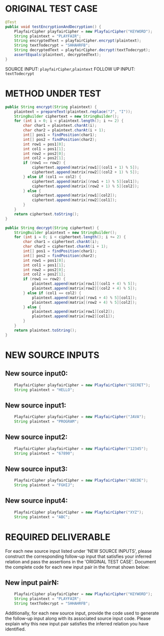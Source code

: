 # ORIGINAL TEST CASE
```java
@Test
public void testEncryptionAndDecryption() {
    PlayfairCipher playfairCipher = new PlayfairCipher("KEYWORD");
    String plaintext = "PLAYFAIR";
    String encryptedText = playfairCipher.encrypt(plaintext);
    String textTodecrypt = "SHHAHRFB";
    String decryptedText = playfairCipher.decrypt(textTodecrypt);
    assertEquals(plaintext, decryptedText);
}

```
SOURCE INPUT: `playfairCipher`,`plaintext`
FOLLOW UP INPUT: `textTodecrypt`


# METHOD UNDER TEST
```java
public String encrypt(String plaintext) {
    plaintext = prepareText(plaintext.replace("J", "I"));
    StringBuilder ciphertext = new StringBuilder();
    for (int i = 0; i < plaintext.length(); i += 2) {
        char char1 = plaintext.charAt(i);
        char char2 = plaintext.charAt(i + 1);
        int[] pos1 = findPosition(char1);
        int[] pos2 = findPosition(char2);
        int row1 = pos1[0];
        int col1 = pos1[1];
        int row2 = pos2[0];
        int col2 = pos2[1];
        if (row1 == row2) {
            ciphertext.append(matrix[row1][(col1 + 1) % 5]);
            ciphertext.append(matrix[row2][(col2 + 1) % 5]);
        } else if (col1 == col2) {
            ciphertext.append(matrix[(row1 + 1) % 5][col1]);
            ciphertext.append(matrix[(row2 + 1) % 5][col2]);
        } else {
            ciphertext.append(matrix[row1][col2]);
            ciphertext.append(matrix[row2][col1]);
        }
    }
    return ciphertext.toString();
}

public String decrypt(String ciphertext) {
    StringBuilder plaintext = new StringBuilder();
    for (int i = 0; i < ciphertext.length(); i += 2) {
        char char1 = ciphertext.charAt(i);
        char char2 = ciphertext.charAt(i + 1);
        int[] pos1 = findPosition(char1);
        int[] pos2 = findPosition(char2);
        int row1 = pos1[0];
        int col1 = pos1[1];
        int row2 = pos2[0];
        int col2 = pos2[1];
        if (row1 == row2) {
            plaintext.append(matrix[row1][(col1 + 4) % 5]);
            plaintext.append(matrix[row2][(col2 + 4) % 5]);
        } else if (col1 == col2) {
            plaintext.append(matrix[(row1 + 4) % 5][col1]);
            plaintext.append(matrix[(row2 + 4) % 5][col2]);
        } else {
            plaintext.append(matrix[row1][col2]);
            plaintext.append(matrix[row2][col1]);
        }
    }
    return plaintext.toString();
}

```


# NEW SOURCE INPUTS
## New source input0:
```java
    PlayfairCipher playfairCipher = new PlayfairCipher("SECRET");
    String plaintext = "HELLO";
```

## New source input1:
```java
    PlayfairCipher playfairCipher = new PlayfairCipher("JAVA");
    String plaintext = "PROGRAM";
```

## New source input2:
```java
    PlayfairCipher playfairCipher = new PlayfairCipher("12345");
    String plaintext = "67890";
```

## New source input3:
```java
    PlayfairCipher playfairCipher = new PlayfairCipher("ABCDE");
    String plaintext = "FGHIJ";
```

## New source input4:
```java
    PlayfairCipher playfairCipher = new PlayfairCipher("XYZ");
    String plaintext = "ABC";
```



# REQUIRED DELIVERABLE
For each new source input listed under 'NEW SOURCE INPUTS', please construct the corresponding follow-up input that satisfies your inferred relation and pass the assertions in the 'ORIGINAL TEST CASE'. Document the complete code for each new input pair in the format shown below:
## New input pairN:
```java
    PlayfairCipher playfairCipher = new PlayfairCipher("KEYWORD");
    String plaintext = "PLAYFAIR";
    String textTodecrypt = "SHHAHRFB";
```

Additionally, for each new source input, provide the code used to generate the follow-up input along with its associated source input code. Please explain why this new input pair satisfies the inferred relation you have identified.